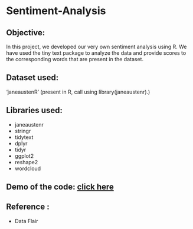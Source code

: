 # Sentiment-Analysis

## Objective: 
In this project, we developed our very own sentiment analysis using R. We have used the tiny text package to analyze the data and provide scores to the corresponding words that are present in the dataset. 

## Dataset used: 
‘janeaustenR’ (present in R, call using library(janeaustenr).)

## Libraries used:
* janeaustenr
* stringr
* tidytext
* dplyr
* tidyr
* ggplot2
* reshape2
* wordcloud

## Demo of the code: [click here](https://avin111.github.io/Sentiment-Analysis/Sentiment_analysis.html)

## Reference :
* Data Flair
